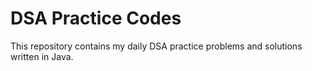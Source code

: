 # DSA Practice Codes
This repository contains my daily DSA practice problems and solutions written in Java.
